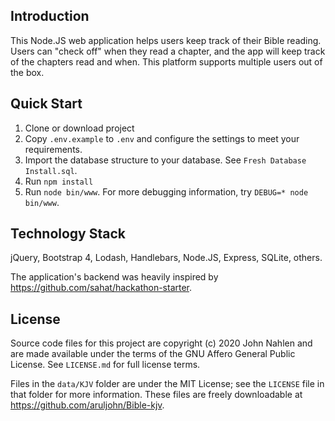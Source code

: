 ## Introduction

This Node.JS web application helps users keep track of their Bible reading.
Users can "check off" when they read a chapter, and the app will keep track of the chapters read and when.
This platform supports multiple users out of the box.

## Quick Start

1. Clone or download project
2. Copy `.env.example` to `.env` and configure the settings to meet your requirements.
3. Import the database structure to your database. See `Fresh Database Install.sql`.
4. Run `npm install`
5. Run `node bin/www`. For more debugging information, try `DEBUG=* node bin/www`.

## Technology Stack

jQuery, Bootstrap 4, Lodash, Handlebars, Node.JS, Express, SQLite, others.

The application's backend was heavily inspired by https://github.com/sahat/hackathon-starter.

## License

Source code files for this project are copyright (c) 2020 John Nahlen and are made available under the terms of the GNU Affero General Public License. See `LICENSE.md` for full license terms.

Files in the `data/KJV` folder are under the MIT License; see the `LICENSE` file in that folder for more information.
These files are freely downloadable at https://github.com/aruljohn/Bible-kjv.
